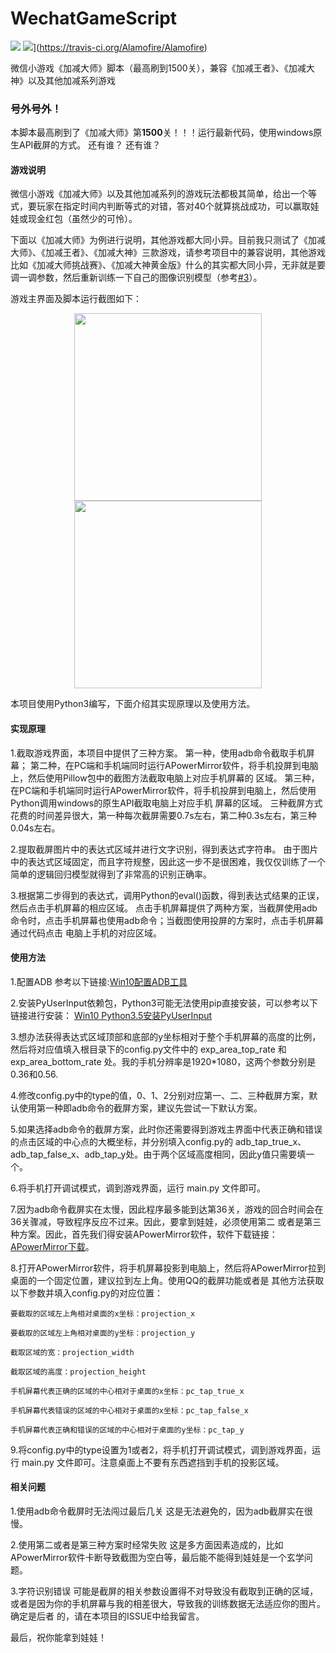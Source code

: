 # WechatGameScript
![](https://img.shields.io/badge/language-python-blue.svg)
![](https://travis-ci.org/Alamofire/Alamofire.svg?branch=master)](https://travis-ci.org/Alamofire/Alamofire)


微信小游戏《加减大师》脚本（最高刷到1500关），兼容《加减王者》、《加减大神》以及其他加减系列游戏

<h3>号外号外！</h3>
本脚本最高刷到了《加减大师》第<b>1500</b>关！！！运行最新代码，使用windows原生API截屏的方式。
还有谁？
还有谁？

<h4>游戏说明</h4>

微信小游戏《加减大师》以及其他加减系列的游戏玩法都极其简单，给出一个等式，要玩家在指定时间内判断等式的对错，答对40个就算挑战成功，可以赢取娃娃或现金红包（虽然少的可怜）。

下面以《加减大师》为例进行说明，其他游戏都大同小异。目前我只测试了《加减大师》、《加减王者》、《加减大神》三款游戏，请参考项目中的兼容说明，其他游戏比如《加减大师挑战赛》、《加减大神黄金版》什么的其实都大同小异，无非就是要调一调参数，然后重新训练一下自己的图像识别模型（参考<a href="https://github.com/1033020837/WechatGameScript/issues/3">#3</a>）。

游戏主界面及脚本运行截图如下：
<div align="center">
    <img src="https://github.com/clouduan/WechatGameAutoPlayer/raw/master/Images/PlusSubstractMaster3.png"  width="300" >
     <img src="https://github.com/1033020837/WechatGameScript/blob/master/example.gif" width="300">
</div>

本项目使用Python3编写，下面介绍其实现原理以及使用方法。

<h4>实现原理</h4>

1.截取游戏界面，本项目中提供了三种方案。
 第一种，使用adb命令截取手机屏幕；
 第二种，在PC端和手机端同时运行APowerMirror软件，将手机投屏到电脑上，然后使用Pillow包中的截图方法截取电脑上对应手机屏幕的
 区域。
 第三种，在PC端和手机端同时运行APowerMirror软件，将手机投屏到电脑上，然后使用Python调用windows的原生API截取电脑上对应手机
 屏幕的区域。
 三种截屏方式花费的时间差异很大，第一种每次截屏需要0.7s左右，第二种0.3s左右，第三种0.04s左右。
 
2.提取截屏图片中的表达式区域并进行文字识别，得到表达式字符串。
 由于图片中的表达式区域固定，而且字符规整，因此这一步不是很困难，我仅仅训练了一个简单的逻辑回归模型就得到了非常高的识别正确率。
 
3.根据第二步得到的表达式，调用Python的eval()函数，得到表达式结果的正误，然后点击手机屏幕的相应区域。
点击手机屏幕提供了两种方案，当截屏使用adb命令时，点击手机屏幕也使用adb命令；当截图使用投屏的方案时，点击手机屏幕通过代码点击
电脑上手机的对应区域。
 
 <h4>使用方法</h4>

1.配置ADB
参考以下链接:<a href="https://blog.csdn.net/qq_33337811/article/details/72594178">Win10配置ADB工具</a>

2.安装PyUserInput依赖包，Python3可能无法使用pip直接安装，可以参考以下链接进行安装：
<a href='https://www.cnblogs.com/wangliyuanzcz/p/7999852.html'> Win10 Python3.5安装PyUserInput</a>

3.想办法获得表达式区域顶部和底部的y坐标相对于整个手机屏幕的高度的比例，然后将对应值填入根目录下的config.py文件中的 exp_area_top_rate
和 exp_area_bottom_rate 处。我的手机分辨率是1920*1080，这两个参数分别是0.36和0.56.

4.修改config.py中的type的值，0、1、2分别对应第一、二、三种截屏方案，默认使用第一种即adb命令的截屏方案，建议先尝试一下默认方案。

5.如果选择adb命令的截屏方案，此时你还需要得到游戏主界面中代表正确和错误的点击区域的中心点的大概坐标，并分别填入config.py的
adb_tap_true_x、adb_tap_false_x、adb_tap_y处。由于两个区域高度相同，因此y值只需要填一个。

6.将手机打开调试模式，调到游戏界面，运行 main.py 文件即可。

7.因为adb命令截屏实在太慢，因此程序最多能到达第36关，游戏的回合时间会在36关骤减，导致程序反应不过来。因此，要拿到娃娃，必须使用第二
或者是第三种方案。因此，首先我们得安装APowerMirror软件，软件下载链接：<a href="https://software.airmore.cn/phone-mirror?bd">
 APowerMirror下载</a>。
 
8.打开APowerMirror软件，将手机屏幕投影到电脑上，然后将APowerMirror拉到桌面的一个固定位置，建议拉到左上角。使用QQ的截屏功能或者是
其他方法获取以下参数并填入config.py的对应位置：

    要截取的区域左上角相对桌面的x坐标：projection_x
    
    要截取的区域左上角相对桌面的y坐标：projection_y
    
    截取区域的宽：projection_width
    
    截取区域的高度：projection_height
    
    手机屏幕代表正确的区域的中心相对于桌面的x坐标：pc_tap_true_x
    
    手机屏幕代表错误的区域的中心相对于桌面的x坐标：pc_tap_false_x
    
    手机屏幕代表正确和错误的区域的中心相对于桌面的y坐标：pc_tap_y

9.将config.py中的type设置为1或者2，将手机打开调试模式，调到游戏界面，运行 main.py 文件即可。注意桌面上不要有东西遮挡到手机的投影区域。
  
<h4>相关问题</h4>
1.使用adb命令截屏时无法闯过最后几关
这是无法避免的，因为adb截屏实在很慢。

2.使用第二或者是第三种方案时经常失败
这是多方面因素造成的，比如APowerMirror软件卡断导致截图为空白等，最后能不能得到娃娃是一个玄学问题。

3.字符识别错误
可能是截屏的相关参数设置得不对导致没有截取到正确的区域，或者是因为你的手机屏幕与我的相差很大，导致我的训练数据无法适应你的图片。确定是后者
的，请在本项目的ISSUE中给我留言。

最后，祝你能拿到娃娃！

